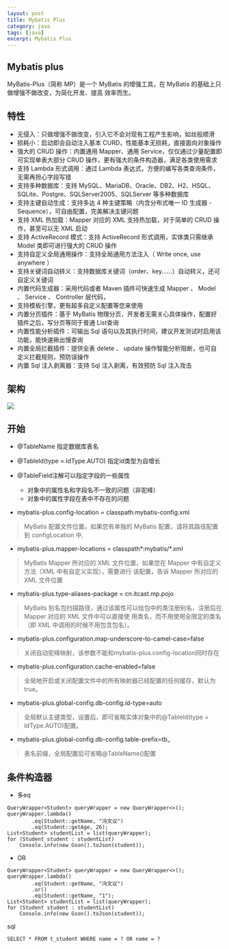 ```yaml
---
layout: post
title: Mybatis Plus
category: java
tags: [java]
excerpt: Mybatis Plus
---
```


## Mybatis plus 
MyBatis-Plus（简称 MP）是一个 MyBatis 的增强工具，在 MyBatis 的基础上只做增强不做改变，为简化开发、提高
效率而生。

## 特性
- 无侵入：只做增强不做改变，引入它不会对现有工程产生影响，如丝般顺滑
- 损耗小：启动即会自动注入基本 CURD，性能基本无损耗，直接面向对象操作
- 强大的 CRUD 操作：内置通用 Mapper、通用 Service，仅仅通过少量配置即可实现单表大部分 CRUD 操作，更有强大的条件构造器，满足各类使用需求
- 支持 Lambda 形式调用：通过 Lambda 表达式，方便的编写各类查询条件，无需再担心字段写错
- 支持多种数据库：支持 MySQL、MariaDB、Oracle、DB2、H2、HSQL、SQLite、Postgre、SQLServer2005、SQLServer 等多种数据库
- 支持主键自动生成：支持多达 4 种主键策略（内含分布式唯一 ID 生成器 - Sequence），可自由配置，完美解决主键问题
- 支持 XML 热加载：Mapper 对应的 XML 支持热加载，对于简单的 CRUD 操作，甚至可以无 XML 启动
- 支持 ActiveRecord 模式：支持 ActiveRecord 形式调用，实体类只需继承 Model 类即可进行强大的 CRUD 操作
- 支持自定义全局通用操作：支持全局通用方法注入（ Write once, use anywhere ）
- 支持关键词自动转义：支持数据库关键词（order、key......）自动转义，还可自定义关键词
- 内置代码生成器：采用代码或者 Maven 插件可快速生成 Mapper 、 Model 、 Service 、 Controller 层代码，
- 支持模板引擎，更有超多自定义配置等您来使用
- 内置分页插件：基于 MyBatis 物理分页，开发者无需关心具体操作，配置好插件之后，写分页等同于普通 List查询
- 内置性能分析插件：可输出 Sql 语句以及其执行时间，建议开发测试时启用该功能，能快速揪出慢查询
- 内置全局拦截插件：提供全表 delete 、 update 操作智能分析阻断，也可自定义拦截规则，预防误操作
- 内置 Sql 注入剥离器：支持 Sql 注入剥离，有效预防 Sql 注入攻击

## 架构
![](https://gitee.com/guojun49/images/raw/master/blog-img/20200609172822.png)

## 开始
- @TableName 指定数据库表名

- @TableId(type = IdType.AUTO) 指定id类型为自增长

- @TableField注解可以指定字段的一些属性 
    - 对象中的属性名和字段名不一致的问题（非驼峰）   
    - 对象中的属性字段在表中不存在的问题
    
- mybatis-plus.config-location = classpath:mybatis-config.xml
> MyBatis 配置文件位置，如果您有单独的 MyBatis 配置，请将其路径配置到 configLocation 中,

- mybatis-plus.mapper-locations = classpath*:mybatis/*.xml
> MyBatis Mapper 所对应的 XML 文件位置，如果您在 Mapper 中有自定义方法（XML 中有自定义实现），需要进行
  该配置，告诉 Mapper 所对应的 XML 文件位置 

- mybatis-plus.type-aliases-package = cn.itcast.mp.pojo
>MyBaits 别名包扫描路径，通过该属性可以给包中的类注册别名，注册后在 Mapper 对应的 XML 文件中可以直接使
  用类名，而不用使用全限定的类名（即 XML 中调用的时候不用包含包名）。

- mybatis-plus.configuration.map-underscore-to-camel-case=false
> 关闭自动驼峰映射，该参数不能和mybatis-plus.config-location同时存在

- mybatis-plus.configuration.cache-enabled=false
> 全局地开启或关闭配置文件中的所有映射器已经配置的任何缓存，默认为 true。

- mybatis-plus.global-config.db-config.id-type=auto
> 全局默认主键类型，设置后，即可省略实体对象中的@TableId(type = IdType.AUTO)配置。

- mybatis-plus.global-config.db-config.table-prefix=tb_
> 表名前缀，全局配置后可省略@TableName()配置


## 条件构造器
- 多eq
```
QueryWrapper<Student> queryWrapper = new QueryWrapper<>();
queryWrapper.lambda()
        .eq(Student::getName, "冯文议")
        .eq(Student::getAge, 26);
List<Student> studentList = list(queryWrapper);
for (Student student : studentList)
    Console.info(new Gson().toJson(student));
```

- OR

```
QueryWrapper<Student> queryWrapper = new QueryWrapper<>();
queryWrapper.lambda()
        .eq(Student::getName, "冯文议")
        .or()
        .eq(Student::getName, "1");
List<Student> studentList = list(queryWrapper);
for (Student student : studentList)
    Console.info(new Gson().toJson(student));
```
sql
```
SELECT * FROM t_student WHERE name = ? OR name = ? 
```
